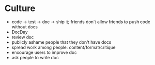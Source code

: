 Culture
=======

- code -> test -> doc -> ship it; friends don't allow friends to push
  code without docs
- DocDay
- review doc
- publicly ashame people that they don't have docs
- spread work among people: content/format/critique
- encourage users to improve doc
- ask people to write doc